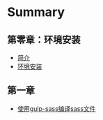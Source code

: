 # Summary

## 第零章：环境安装

* [简介](README.md)
* [环境安装](chapter1.md)

## 第一章

* [使用gulp-sass编译sass文件](di-yi-zhang/shi-yong-gulp-sass-bian-yi-sass-wen-jian.md)

